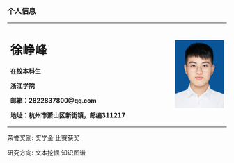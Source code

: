 ### 个人信息


<table border="0">
  <tr>
    <td width="75%">
      <h1>徐峥峰</h1>
      <p><b>在校本科生</b></p>
      <p><b>浙江学院</b></p>
      <p><b>邮箱：2822837800@qq.com</b></p>
      <p><b>地址：杭州市萧山区新街镇，邮编311217</b></p>
    </td>
    <td width="25%">
      <img src="/mmexport1563345663625.jpg" width="100%">     
    </td>
  </tr>
</table>
荣誉奖励:
奖学金
比赛获奖



研究方向:
文本挖掘
知识图谱
